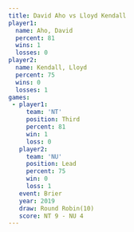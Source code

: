 ```yaml
---
title: David Aho vs Lloyd Kendall
player1:              
  name: Aho, David    
  percent: 81         
  wins: 1             
  losses: 0           
player2:              
  name: Kendall, Lloyd
  percent: 75         
  wins: 0             
  losses: 1           
games:
 - player1:         
     team: 'NT'     
     position: Third
     percent: 81    
     win: 1         
     loss: 0        
   player2:        
     team: 'NU'    
     position: Lead
     percent: 75   
     win: 0        
     loss: 1       
   event: Brier         
   year: 2019           
   draw: Round Robin(10)
   score: NT 9 - NU 4   
---
```

